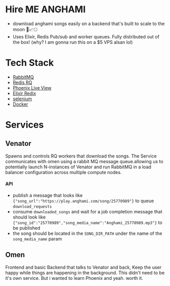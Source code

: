 # Hire ME ANGHAMI
- download anghami songs easily on a backend that's built to scale to the moon 🚀📈🌕
- Uses Elixir, Redis Pub/sub and worker queues. Fully distributed out of the box! (why? I am gonna run this on a $5 VPS alsan lol)

# Tech Stack
- [RabbitMQ](https://www.rabbitmq.com/)
- [Redis RQ](https://github.com/rq/rq)
- [Phoenix Live View](https://hexdocs.pm/phoenix_live_view/Phoenix.LiveView.html)
- [Elixir Redix](https://github.com/whatyouhide/redix)
- [selenium](https://github.com/SeleniumHQ/selenium)
- [Docker](https://docker.com/)

# Services 

## Venator
Spawns and controls RQ workers that download the songs.
The Service communicates with omen using a rabbit MQ message queue.allowing us to potentially launch N-instances of Venator and run RabbitMQ in a load balancer configuration across multiple compute nodes. 

#### API
- publish a message that looks like `{"song_url":"https://play.anghami.com/song/25770989"}` to queue `download_requests`
- consume  `downloaded_songs` and wait for a job completion message that should look like  `{"song_id":"25770989","song_media_name":"Anghami_25770989.mp3"}` to be published
- the song should be located in the `SONG_DIR_PATH` under the name of the `song_media_name` param

## Omen
Frontend and basic Backend that talks to Venator and back, Keep the user happy while things are happening in the background.
This didn't need to be it's own service. But i wanted to learn Phoenix and yeah. worth it.


